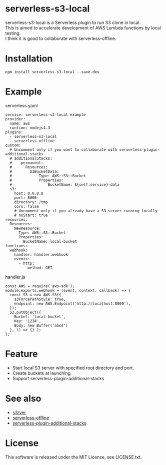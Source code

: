 serverless-s3-local
===============

serverless-s3-local is a Serverless plugin to run S3 clone in local.  
This is aimed to accelerate development of AWS Lambda functions by local testing.  
I think it is good to collaborate with serverless-offline.  

Installation
===============

    npm install serverless-s3-local --save-dev

Example
===============
serverless.yaml  

    service: serverless-s3-local-example
    provider:
      name: aws
      runtime: nodejs4.3
    plugins:
      - serverless-s3-local
      - serverless-offline
    custom:
      # Uncomment only if you want to collaborate with serverless-plugin-additional-stacks
      # additionalStacks:
      #    permanent:
      #      Resources:
      #        S3BucketData:
      #            Type: AWS::S3::Bucket
      #            Properties:
      #                BucketName: ${self:service}-data
      s3:
        host: 0.0.0.0
        port: 8000
        directory: /tmp
        cors: false
        # Uncomment only if you already have a S3 server running locally
        # noStart: true
    resources:
      Resources:
        NewResource:
          Type: AWS::S3::Bucket
          Properties:
            BucketName: local-bucket
    functions:
      webhook:
        handler: handler.webhook
        events:
          - http:
              method: GET

handler.js  

    const AWS = require('aws-sdk');
    module.exports.webhook = (event, context, callback) => {
      const S3 = new AWS.S3({
        s3ForcePathStyle: true,
        endpoint: new AWS.Endpoint('http://localhost:8000'),
      });
      S3.putObject({
        Bucket: 'local-bucket',
        Key: '1234',
        Body: new Buffer('abcd')
      }, () => {} );
    };

Feature
===============
* Start local S3 server with specified root directory and port.
* Create buckets at launching.
* Support serverless-plugin-additional-stacks

See also
===============
* [s3rver](https://github.com/jamhall/s3rver)
* [serverless-offline](https://github.com/dherault/serverless-offline)
* [serverless-plugin-additional-stacks](https://github.com/SC5/serverless-plugin-additional-stacks)

License
===============
This software is released under the MIT License, see LICENSE.txt.
